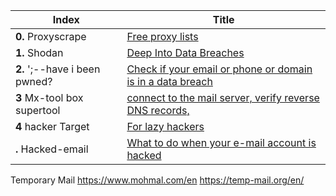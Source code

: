 Index | Title
-- | --
**0.** Proxyscrape | [Free proxy lists](https://proxyscrape.com/free-proxy-list)
**1.** Shodan | [Deep Into Data Breaches](https://www.shodan.com/)
**2.** ';--have i been pwned? | [Check if your email or phone or domain is in a data breach](https://haveibeenpwned.com/)
**3** Mx-tool box supertool | [connect to the mail server, verify reverse DNS records, ](https://mxtoolbox.com/SuperTool.aspx)
**4** hacker Target | [For lazy hackers](https://hackertarget.com/)
**.** Hacked-email | [What to do when your e-mail account is hacked](https://www.hacked-email.com/)


Temporary Mail
https://www.mohmal.com/en
https://temp-mail.org/en/


